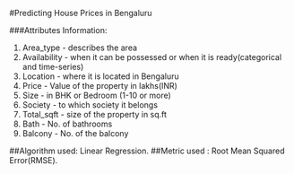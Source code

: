 #Predicting House Prices in Bengaluru

###Attributes Information:
1. Area_type - describes the area 
2. Availability - when it can be possessed or when it is ready(categorical and time-series) 
3. Location - where it is located in Bengaluru 
4. Price - Value of the property in lakhs(INR) 
5. Size - in BHK or Bedroom (1-10 or more)
6. Society - to which society it belongs 
7. Total_sqft - size of the property in sq.ft 
8. Bath - No. of bathrooms 
9. Balcony - No. of the balcony

##Algorithm used: Linear Regression.
##Metric used :  Root Mean Squared Error(RMSE).
